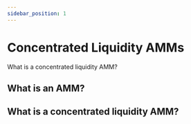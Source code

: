```yaml
---
sidebar_position: 1
---
```


# Concentrated Liquidity AMMs
What is a concentrated liquidity AMM?

## What is an AMM?

## What is a concentrated liquidity AMM?

